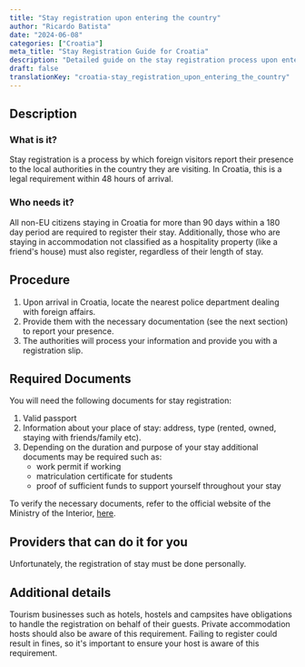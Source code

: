 ```yaml
---
title: "Stay registration upon entering the country"
author: "Ricardo Batista"
date: "2024-06-08"
categories: ["Croatia"]
meta_title: "Stay Registration Guide for Croatia"
description: "Detailed guide on the stay registration process upon entering Croatia"
draft: false
translationKey: "croatia-stay_registration_upon_entering_the_country"
---
```


## Description
### What is it?
Stay registration is a process by which foreign visitors report their presence to the local authorities in the country they are visiting. In Croatia, this is a legal requirement within 48 hours of arrival. 

### Who needs it?
All non-EU citizens staying in Croatia for more than 90 days within a 180 day period are required to register their stay. Additionally, those who are staying in accommodation not classified as a hospitality property (like a friend's house) must also register, regardless of their length of stay.

## Procedure

1. Upon arrival in Croatia, locate the nearest police department dealing with foreign affairs. 
2. Provide them with the necessary documentation (see the next section) to report your presence.
3. The authorities will process your information and provide you with a registration slip. 

## Required Documents

You will need the following documents for stay registration:

1. Valid passport
2. Information about your place of stay: address, type (rented, owned, staying with friends/family etc).
3. Depending on the duration and purpose of your stay additional documents may be required such as:
   - work permit if working 
   - matriculation certificate for students 
   - proof of sufficient funds to support yourself throughout your stay 
   
To verify the necessary documents, refer to the official website of the Ministry of the Interior, [here](https://mup.gov.hr/).

## Providers that can do it for you

Unfortunately, the registration of stay must be done personally.

## Additional details

Tourism businesses such as hotels, hostels and campsites have obligations to handle the registration on behalf of their guests. Private accommodation hosts should also be aware of this requirement. Failing to register could result in fines, so it's important to ensure your host is aware of this requirement.